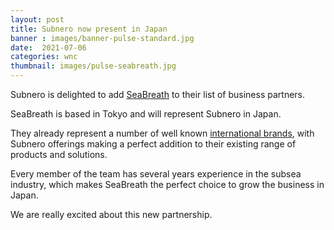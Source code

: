 ```yaml
---
layout: post
title: Subnero now present in Japan
banner : images/banner-pulse-standard.jpg
date:  2021-07-06
categories: wnc
thumbnail: images/pulse-seabreath.jpg
---
```




Subnero is delighted to add [SeaBreath](https://www.sea-breath.com/) to their list of business partners.

SeaBreath is based in Tokyo and will represent Subnero in Japan.

They already represent a number of well known [international brands](https://www.sea-breath.com/product), with Subnero offerings making a perfect addition to their existing range of products and solutions.

Every member of the team has several years experience in the subsea industry, which makes SeaBreath the perfect choice to grow the business in Japan.

We are really excited about this new partnership.
